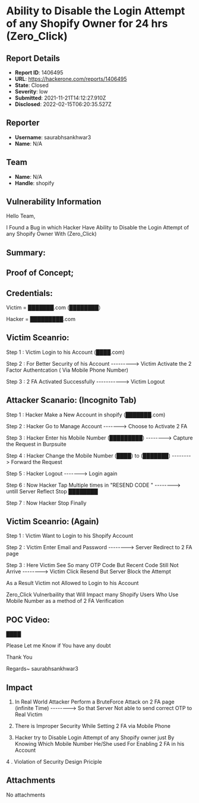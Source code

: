 # Ability to Disable the Login Attempt of any Shopify Owner for 24 hrs  (Zero_Click)

## Report Details
- **Report ID**: 1406495
- **URL**: https://hackerone.com/reports/1406495
- **State**: Closed
- **Severity**: low
- **Submitted**: 2021-11-21T14:12:27.910Z
- **Disclosed**: 2022-02-15T06:20:35.527Z

## Reporter
- **Username**: saurabhsankhwar3
- **Name**: N/A

## Team
- **Name**: N/A
- **Handle**: shopify

## Vulnerability Information
Hello Team,

I Found a Bug in which Hacker Have Ability to Disable the Login Attempt of any Shopify Owner With (Zero_Click)

Summary:
----------


Proof of Concept;
-------------------

Credentials:
-------------
Victim = ███████.com (████████)

Hacker = █████████.com 

Victim Sceanrio:
-----------------
Step 1 : Victim Login to his Account (████.com)

Step 2 : For Better Security of his Account ---------> Victim Activate the 2 Factor Authentcation ( Via Mobile Phone Number)

Step 3 : 2 FA Activated Successfully -----------> Victim Logout

Attacker Scanario: (Incognito Tab)
------------------
Step 1 : Hacker Make a New Account  in shopify (███████.com)

Step 2 : Hacker Go to Manage Account -------> Choose to Activate 2 FA 

Step 3 : Hacker Enter his Mobile Number (█████████) --------> Capture the Request in Burpsuite

Step 4 : Hacker Change the Mobile Number (████) to (███████) --------> Forward the Request

Step 5 : Hacker Logout -------> Login again

Step 6 : Now Hacker Tap Multiple times in "RESEND CODE " --------> untill Server Reflect Stop
████████

Step 7 : Now Hacker Stop Finally


Victim Sceanrio: (Again)
------------------------

Step 1 : Victim Want to Login to his Shopify Account

Step 2 : Victim Enter Email and Password --------> Server Redirect to 2 FA page

Step 3 : Here Victim See So many OTP Code But Recent Code Still Not Arrive --------> Victim Click Resend But Server Block the Attempt

As a Result Victim not Allowed to Login to his Account

Zero_Click Vulnerbaility that Will Impact many Shopify Users Who Use Mobile Number as a method of 2 FA Verification


POC Video:
-----------
████


Please Let me Know if You have any doubt

Thank You

Regards~
saurabhsankhwar3

## Impact

1. In Real World Attacker Perform a BruteForce Attack on 2 FA page (infinite Time) --------> So that Server Not able to send correct OTP to Real Victim

2. There is Improper Security While Setting 2 FA via Mobile Phone

3. Hacker try to Disable Login Attempt of any Shopify owner just By Knowing Which Mobile Number He/She used For Enabling 2 FA in his Account

4 . Violation of Security Design Priciple

## Attachments
No attachments
